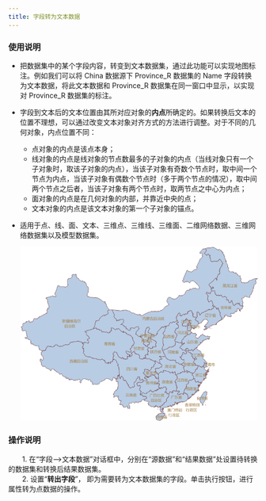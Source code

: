 ```yaml
---
title: 字段转为文本数据
---
```

  
### 使用说明　　  
- 把数据集中的某个字段内容，转变到文本数据集，通过此功能可以实现地图标注。例如我们可以将 China 数据源下 Province_R 数据集的 Name 字段转换为文本数据，将此文本数据和 Province_R 数据集在同一窗口中显示，以实现对 Province_R 数据集的标注。  
-  字段到文本后的文本位置由其所对应对象的**内点**所确定的。如果转换后文本的位置不理想，可以通过改变文本对象对齐方式的方法进行调整。对于不同的几何对象，内点位置不同：    
  
	- 点对象的内点是该点本身；  
	- 线对象的内点是线对象的节点数最多的子对象的内点（当线对象只有一个子对象时，取该子对象的内点），当该子对象有奇数个节点时，取中间一个节点为内点，当该子对象有偶数个节点时（多于两个节点的情况），取中间两个节点之后者，当该子对象有两个节点时，取两节点之中心为内点；  
	- 面对象的内点是在几何对象的内部，并靠近中央的点；  
	- 文本对象的内点是该文本对象的第一个子对象的锚点。  
	
- 适用于点、线、面、文本、三维点、三维线、三维面、二维网络数据、三维网络数据集以及模型数据集。 
 
    ![](img/FieldToText.png)
   
### 操作说明  
  
　　1. 在“字段—>文本数据”对话框中，分别在“源数据”和“结果数据”处设置待转换的数据集和转换后结果数据集。  
　　2. 设置“**转出字段**”， 即为需要转为文本数据集的字段。单击执行按钮，进行属性转为点数据的操作。 
　   
   

  




